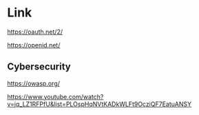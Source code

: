# Link


https://oauth.net/2/

https://openid.net/



## Cybersecurity

https://owasp.org/

https://www.youtube.com/watch?v=jq_LZ1RFPfU&list=PLOspHqNVtKADkWLFt9OcziQF7EatuANSY
